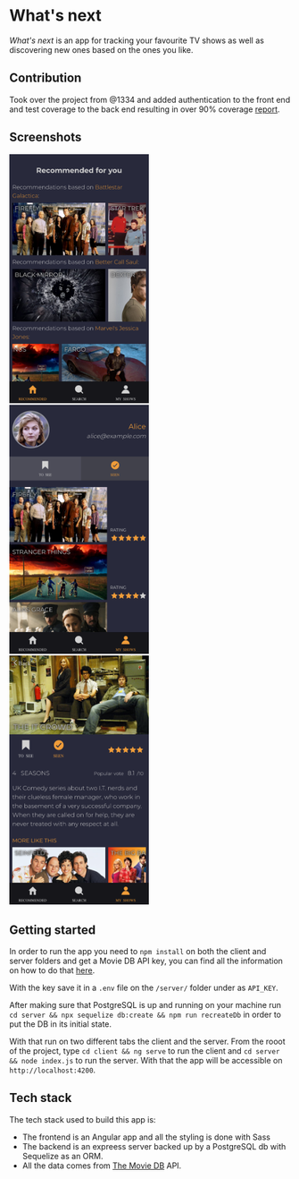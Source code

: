 # What's next

_What's next_ is an app for tracking your favourite TV shows as well as discovering new ones based on the ones you like.

## Contribution

Took over the project from @1334 and added authentication to the front end and test coverage to the back end resulting in over 90% coverage [report](./server/coverage/lcov-report/index.html).

## Screenshots

<div>
  <img src="./assets/recommended.png" alt="Recommended" width="250"> &nbsp;&nbsp;
  <img src="./assets/my_shows.png" alt="My Shows" width="250"> &nbsp;&nbsp;
  <img src="./assets/details.png" alt="Details" width="250">
</div>

## Getting started

In order to run the app you need to `npm install` on both the client and server folders and get a Movie DB API key, you can find all the information on how to do that [here](https://www.themoviedb.org/documentation/api).

With the key save it in a `.env` file on the `/server/` folder under as `API_KEY`.

After making sure that PostgreSQL is up and running on your machine run `cd server && npx sequelize db:create && npm run recreateDb` in order to put the DB in its initial state.

With that run on two different tabs the client and the server.
From the rooot of the project, type `cd client && ng serve` to run the client and `cd server && node index.js` to run the server. With that the app will be accessible on `http://localhost:4200`.

## Tech stack

The tech stack used to build this app is:

- The frontend is an Angular app and all the styling is done with Sass
- The backend is an expreess server backed up by a PostgreSQL db with Sequelize as an ORM.
- All the data comes from [The Movie DB](https://www.themoviedb.org) API.
